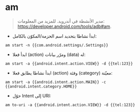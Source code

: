 # am

> مدير الأنشطة في أندرويد.
> للمزيد من المعلومات: <https://developer.android.com/tools/adb#am>.

- ابدأ نشاطا بتحديد اسم الحزمة/المكوّن بالكامل:

`am start -n {{com.android.settings/.Settings}}`

- ابدأ فعلا (action) ومرّر بيانات (data) له:

`am start -a {{android.intent.action.VIEW}} -d {{tel:123}}`

- ابدأ نشاطا يطابق فعلا (action) وفئة (category) معيّنة:

`am start -a {{android.intent.action.MAIN}} -c {{android.intent.category.HOME}}`

- حوّل Intent إلى URI:

`am to-uri -a {{android.intent.action.VIEW}} -d {{tel:123}}`
